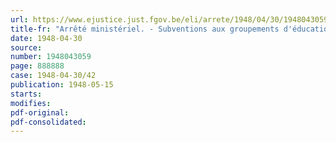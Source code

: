 ```yaml
---
url: https://www.ejustice.just.fgov.be/eli/arrete/1948/04/30/1948043059/justel
title-fr: "Arrêté ministériel. - Subventions aux groupements d'éducation physique, de sports et d'éducation générale et postscolaire. - Formalités à remplir par les intéressés"
date: 1948-04-30
source:
number: 1948043059
page: 888888
case: 1948-04-30/42
publication: 1948-05-15
starts:
modifies:
pdf-original:
pdf-consolidated:
---
```


